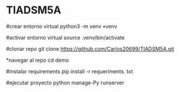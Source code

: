 # TIADSM5A

#crear entorno virtual
 python3 -m venv •venv

#activar entorno virtual
 source .venv/bin/activate

#clonar repo
git clone https://github.com/Carlos20699/TIADSM5A.git

*navegar al repo 
cd demo

#instalar requirements
pip install -r requeriments. txt

#ejecutar proyecto
python manage-Py runserver